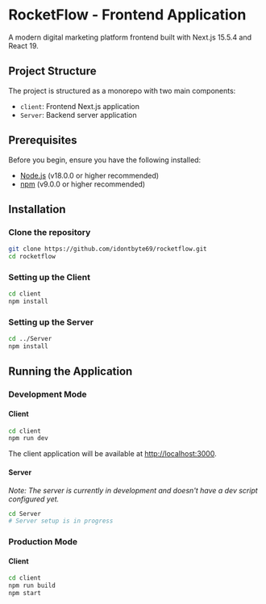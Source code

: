 # RocketFlow - Frontend Application

A modern digital marketing platform frontend built with Next.js 15.5.4 and React 19.

## Project Structure

The project is structured as a monorepo with two main components:
- `client`: Frontend Next.js application
- `Server`: Backend server application

## Prerequisites

Before you begin, ensure you have the following installed:
- [Node.js](https://nodejs.org/) (v18.0.0 or higher recommended)
- [npm](https://www.npmjs.com/) (v9.0.0 or higher recommended)

## Installation

### Clone the repository

```bash
git clone https://github.com/idontbyte69/rocketflow.git
cd rocketflow
```

### Setting up the Client

```bash
cd client
npm install
```

### Setting up the Server

```bash
cd ../Server
npm install
```

## Running the Application

### Development Mode

#### Client

```bash
cd client
npm run dev
```

The client application will be available at [http://localhost:3000](http://localhost:3000).

#### Server

*Note: The server is currently in development and doesn't have a dev script configured yet.*

```bash
cd Server
# Server setup is in progress
```

### Production Mode

#### Client

```bash
cd client
npm run build
npm start
```
